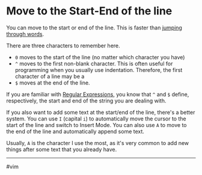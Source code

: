 # Move to the Start-End of the line

You can move to the start or end of the line. This is faster than [jumping through words](horizontal-vim-motions-intro.md).

There are three characters to remember here.

- `0` moves to the start of the line (no matter which character you have)
- `^` moves to the first non-blank character. This is often useful for programming when you usually use indentation. Therefore, the first character of a line may be a 
- `$` moves at the end of the line.

If you are familiar with [Regular Expressions](https://en.wikipedia.org/wiki/Regular_expression), you know that `^` and `$` define, respectively, the start and end of the string you are dealing with.

If you also want to add some text at the start/end of the line, there's a better system. You can use `I` (capital `i`) to automatically move the cursor to the start of the line and switch to Insert Mode. You can also use `A` to move to the end of the line and automatically append some text.

Usually, `A` is the character I use the most, as it's very common to add new things after some text that you already have.

---

#vim 
